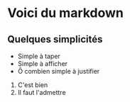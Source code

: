 # Voici du markdown

## Quelques simplicités

- Simple à taper
- Simple à afficher
- Ô combien simple à justifier

1. C'est bien
2. Il faut l'admettre
